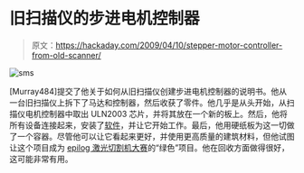 # 旧扫描仪的步进电机控制器

> 原文：<https://hackaday.com/2009/04/10/stepper-motor-controller-from-old-scanner/>

![sms](img/c288638d1a49055ff35f58b5165fe066.png "sms")

[Murray484]提交了他关于如何从旧扫描仪创建步进电机控制器的说明书。他从一台旧扫描仪上拆下了马达和控制器，然后收获了零件。他几乎是从头开始，从扫描仪电机控制器中取出 ULN2003 芯片，并将其放在一个新的板上。然后，他将所有设备连接起来，安装了[软件](http://www.dakeng.com/turbo.html)，并让它开始工作。最后，他用硬纸板为这一切做了一个容器。尽管他可以让它看起来更好，并使用更高质量的建筑材料，但他试图让这个项目成为 [epilog 激光切割机大赛](http://www.instructables.com/contest/epilogchallenge/)的“绿色”项目。他在回收方面做得很好，这可能非常有用。